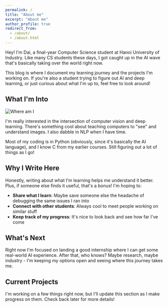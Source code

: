 ```yaml
---
permalink: /
title: "About me"
excerpt: "About me"
author_profile: true
redirect_from:
  - /about/
  - /about.html
---
```


Hey! I'm Dai, a final-year Computer Science student at Hanoi University of Industry. Like many CS students these days, I got caught up in the AI wave that's basically taking over the world right now.

This blog is where I document my learning journey and the projects I'm working on. If you're also a student trying to figure out AI and deep learning, or just curious about what I'm up to, feel free to look around!

## What I'm Into

![Where am I](/images/where_am_i.png)

I'm really interested in the intersection of computer vision and deep learning. There's something cool about teaching computers to "see" and understand images. I also dabble in NLP when I have time.

Most of my coding is in Python (obviously, since it's basically the AI language), and I know C from my earlier courses. Still figuring out a lot of things as I go!

## Why I Write Here

Honestly, writing about what I'm learning helps me understand it better. Plus, if someone else finds it useful, that's a bonus! I'm hoping to:

- **Share what I learn**: Maybe save someone else the headache of debugging the same issues I ran into
- **Connect with other students**: Always cool to meet people working on similar stuff
- **Keep track of my progress**: It's nice to look back and see how far I've come

## What's Next

Right now I'm focused on landing a good internship where I can get some real-world AI experience. After that, who knows? Maybe research, maybe industry - I'm keeping my options open and seeing where this journey takes me.


## Current Projects

I'm working on a few things right now, but I'll update this section as I make progress on them. Check back later for more details!


